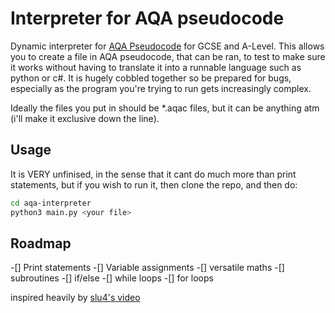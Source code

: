 # Interpreter for AQA pseudocode

Dynamic interpreter for [AQA Pseudocode](https://filestore.aqa.org.uk/resources/computing/AQA-8525-NG-PC.PDF) for GCSE and A-Level.
This allows you to create a file in AQA pseudocode, that can be ran, to test to make sure it works without having to translate it into a runnable language such as python or c#.
It is hugely cobbled together so be prepared for bugs, especially as the program you're trying to run gets increasingly complex.

Ideally the files you put in should be *.aqac files, but it can be anything atm (i'll make it exclusive down the line).

## Usage

It is VERY unfinised, in the sense that it cant do much more than print statements, but if you wish to run it, then clone the repo, and then do:

```bash
cd aqa-interpreter
python3 main.py <your file>
```

## Roadmap

 -[] Print statements
 -[] Variable assignments
 -[] versatile maths
 -[] subroutines
 -[] if/else
 -[] while loops
 -[] for loops

inspired heavily by [slu4's video](https://www.youtube.com/watch?v=LgsW0eGk-6U)
